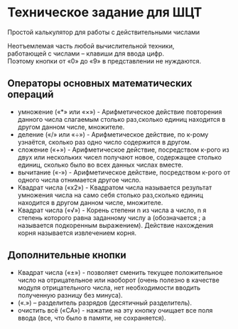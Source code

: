# Техническое задание для ШЦТ
Простой калькулятор для работы с действительными числами

Неотъемлемая часть любой вычислительной техники,<br>
работающей с числами – клавиши для ввода цифр.<br>
Поэтому кнопки от «0» до «9» в представлении не нуждаются.<br>

<h2>Операторы основных математических операций</h2>
<ul>
  <li>умножение («*» или «×») - Арифметическое действие повторения данного числа слагаемым столько раз,сколько единиц находится в другом данном числе, множителе.</li>
  <li>деление («/» или «÷») - Арифметическое действие, по к-рому узнаётся, сколько раз одно число содержится в другом.</li>
  <li>сложение («+») - Арифметическое действие, посредством к-рого из двух или нескольких чисел получают новое, содержащее столько единиц, сколько было во всех данных числах вместе. </li>
  <li>вычитание («-») - Арифметическое действие, посредством к-рого от одного числа отнимается другое число.</li>
	<li>Квадрат числа («x2») - Квадратом числа называется результат умножения числа на само себя столько раз,сколько единиц находится в другом данном числе, множителе.</li>
	<li>Квадрат числа («√») - Корень степени n из числа a число, n я степень которого равна заданному числу a (обозначается ; a называется подкоренным выражением). Действие нахождения корня называется извлечением корня.</li>
 </ul>

<h2>Дополнительные кнопки</h2>
<ul>
	<li>Квадрат числа («±») - позволяет сменить текущее положительное число на отрицательное или наоборот (очень полезно в качестве модуля отрицательного числа, нет необходимости вводить полученную разницу без минуса).</li>
	<li>(«.») – разделитель разрядов (десятичный разделитель).</li>
	<li>очистить всё («CA») - нажатие на эту кнопку очищает все поля ввода (все, что было в памяти, не сохраняется).</li>
 </ul>
